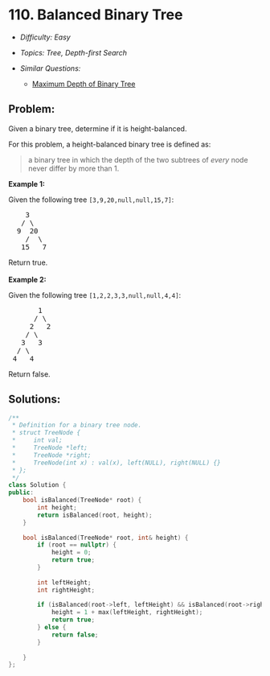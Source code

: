 # 110. Balanced Binary Tree

* *Difficulty: Easy*

* *Topics: Tree, Depth-first Search*

* *Similar Questions:*

  * [Maximum Depth of Binary Tree](maximum-depth-of-binary-tree.md)

## Problem:

<p>Given a binary tree, determine if it is height-balanced.</p>

<p>For this problem, a height-balanced binary tree is defined as:</p>

<blockquote>
<p>a binary tree in which the depth of the two subtrees of <em>every</em> node never differ by more than 1.</p>
</blockquote>

<p><strong>Example 1:</strong></p>

<p>Given the following tree <code>[3,9,20,null,null,15,7]</code>:</p>

<pre>
    3
   / \
  9  20
    /  \
   15   7</pre>

<p>Return true.<br />
<br />
<strong>Example 2:</strong></p>

<p>Given the following tree <code>[1,2,2,3,3,null,null,4,4]</code>:</p>

<pre>
       1
      / \
     2   2
    / \
   3   3
  / \
 4   4
</pre>

<p>Return false.</p>

## Solutions:

```c++
/**
 * Definition for a binary tree node.
 * struct TreeNode {
 *     int val;
 *     TreeNode *left;
 *     TreeNode *right;
 *     TreeNode(int x) : val(x), left(NULL), right(NULL) {}
 * };
 */
class Solution {
public:
    bool isBalanced(TreeNode* root) {
        int height;
        return isBalanced(root, height);
    }
    
    bool isBalanced(TreeNode* root, int& height) {
        if (root == nullptr) {
            height = 0;
            return true;
        }
        
        int leftHeight;
        int rightHeight;
        
        if (isBalanced(root->left, leftHeight) && isBalanced(root->right, rightHeight) && abs(leftHeight - rightHeight) <= 1) {
            height = 1 + max(leftHeight, rightHeight);
            return true;
        } else {
            return false;
        }
        
    }
};
```
